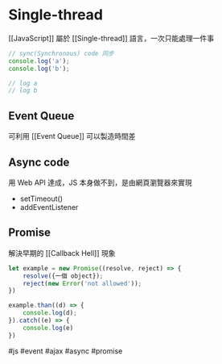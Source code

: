 # Single-thread
[[JavaScript]] 屬於 [[Single-thread]] 語言，一次只能處理一件事
```js
// sync(Synchronous) code 同步
console.log('a');
console.log('b');

// log a
// log b
```

## Event Queue
可利用 [[Event Queue]] 可以製造時間差

## Async code
用 Web API 達成，JS 本身做不到，是由網頁瀏覽器來實現
- setTimeout()
- addEventListener

## Promise
解決早期的 [[Callback Hell]] 現象
```js
let example = new Promise((resolve, reject) => {
	resolve({一個 object});
	reject(new Error('not allowed')); 
})

example.than((d) => {
	console.log(d);
}).catch((e) => {
	console.log(e)
})
```
#js #event #ajax #async #promise 